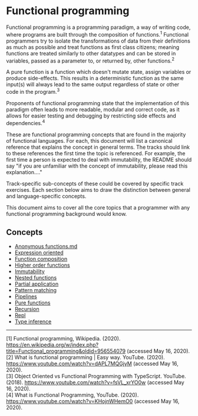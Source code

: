 # Functional programming

Functional programming is a programming paradigm, a way of writing code, where programs are built through the composition of functions.<sup>1</sup> Functional programmers try to isolate the transformations of data from their definitions as much as possible and treat functions as first class citizens; meaning functions are treated similarly to other datatypes and can be stored in variables, passed as a parameter to, or returned by, other functions.<sup>2</sup>

A pure function is a function which doesn't mutate state, assign variables or produce side-effects. This results in a deterministic function as the same input(s) will always lead to the same output regardless of state or other code in the program.<sup>3</sup>

Proponents of functional programming state that the implementation of this paradigm often leads to more readable, modular and correct code, as it allows for easier testing and debugging by restricting side effects and dependencies.<sup>4</sup>

These are functional programming concepts that are found in the majority of functional languages.
For each, this document will list a canonical reference that explains the concept in general terms.
The tracks should link to these references the first time the topic is referenced.
For example, the first time a person is expected to deal with immutability, the README should say "if you are unfamiliar with the concept of immutability, please read this explanation...."

Track-specific sub-concepts of these could be covered by specific track exercises.
Each section below aims to draw the distinction between general and language-specific concepts.

This document aims to cover all the core topics that a programmer with any functional programming background would know.

## Concepts

- [Anonymous functions.md](../concepts/anonymous_functions.md)
- [Expression oriented](../concepts/expression_oriented.md)
- [Function composition](../concepts/function_composition.md)
- [Higher order functions](../concepts/higher_order_functions.md)
- [Immutability](../concepts/immutability.md)
- [Nested functions](../concepts/nested_functions.md)
- [Partial application](../concepts/partial_application.md)
- [Pattern matching](../concepts/pattern_matching.md)
- [Pipelines](../concepts/pipelines.md)
- [Pure functions](../concepts/pure_functions.md)
- [Recursion](../concepts/recursion.md)
- [Repl](../concepts/repl.md)
- [Type inference](../concepts/type_inference.md)

---

[1] Functional programming, Wikipedia. (2020). https://en.wikipedia.org/w/index.php?title=Functional_programming&oldid=956554079 (accessed May 16, 2020).</br>
[2] What is functional programming | Easy way. YouTube. (2020). https://www.youtube.com/watch?v=dAPL7MQGjyM (accessed May 16, 2020).</br>
[3] Object Oriented vs Functional Programming with TypeScript. YouTube. (2018). https://www.youtube.com/watch?v=fsVL_xrYO0w (accessed May 16, 2020).</br>
[4] What is Functional Programming, YouTube. (2020). https://www.youtube.com/watch?v=KHojnWHemO0 (accessed May 16, 2020).</br>

